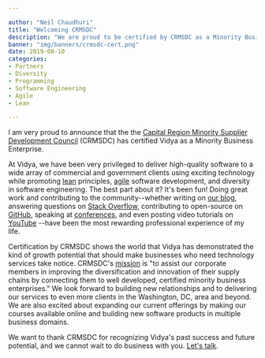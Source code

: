 ```yaml
---

author: "Neil Chaudhuri"
title: "Welcoming CRMSDC"
description: "We are proud to be certified by CRMSDC as a Minority Business Enterprise."
banner: "img/banners/crmsdc-cert.png"
date: 2019-08-10
categories: 
- Partners
- Diversity
- Programming
- Software Engineering
- Agile
- Lean

---
```


I am very proud to announce that the the [Capital Region Minority Supplier Development Council](http://www.crmsdc.org/)
(CRMSDC) has certified Vidya as a Minority Business Enterprise.

At Vidya, we have been very privileged to deliver high-quality software to a wide array of commercial and government clients
using exciting technology while promoting [lean](/tags/lean) principles, [agile](/tags/agile) software development,
and diversity in software engineering. The best part about it? It's been fun! Doing great work and contributing to the community--whether 
writing on [our blog](/blog/), answering questions on [Stack Overflow](http://stackoverflow.com/users/1347281/vidya),
contributing to open-source on [GitHub](https://github.com/VidyaSource), 
speaking at [conferences](/blog/2017/06/05/speaking-at-code-writers-workshop-2017/), and even posting video tutorials on 
[YouTube](https://www.youtube.com/channel/UC24LVc8Bb65SF6LW-SLog9A) --have been the most rewarding professional experience of my life.  

Certification by CRMSDC shows the world that Vidya has demonstrated the kind of growth potential that should make businesses 
who need technology services take notice. CRMSDC's [mission](http://www.crmsdc.org/mission_vision.php) is 
"to assist our corporate members in improving the diversification and innovation of their supply chains by connecting them 
to well developed, certified minority business enterprises." We look forward to building
new relationships and to delivering our services to even more clients in the Washington, DC, area and beyond. We are also excited about expanding
our current offerings by making our courses available online and building new software products in multiple business domains.

We want to thank CRMSDC for recognizing Vidya's past success and future potential, and we cannot wait to do business
with you. [Let's talk](/contact).
